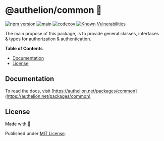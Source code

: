# @authelion/common 🎉

[![npm version](https://badge.fury.io/js/@authelion%2Fcommon.svg)](https://badge.fury.io/js/@authelion%2Fcommon)
[![main](https://github.com/Tada5hi/authelion/actions/workflows/main.yml/badge.svg)](https://github.com/Tada5hi/authelion/actions/workflows/main.yml)
[![codecov](https://codecov.io/gh/Tada5hi/authelion/branch/master/graph/badge.svg?token=FHE347R1NW)](https://codecov.io/gh/Tada5hi/authelion)
[![Known Vulnerabilities](https://snyk.io/test/github/Tada5hi/authelion/badge.svg)](https://snyk.io/test/github/Tada5hi/authelion)

The main propose of this package, is to provide general classes, interfaces & types for authorization & authentication.

**Table of Contents**

- [Documentation](#documentation)
- [License](#license)

## Documentation

To read the docs, visit [https://authelion.net/packages/common](https://authelion.net/packages/common)

## License

Made with 💚

Published under [MIT License](./LICENSE).
